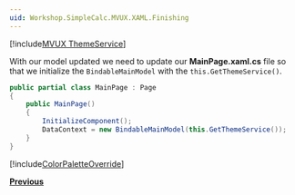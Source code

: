 ```yaml
---
uid: Workshop.SimpleCalc.MVUX.XAML.Finishing
---
```


[!include[MVUX ThemeService](../../Resources/MVUX/ThemeService.md)]

With our model updated we need to update our **MainPage.xaml.cs** file so that we initialize the `BindableMainModel` with the `this.GetThemeService()`.

```cs
public partial class MainPage : Page
{
    public MainPage()
    {
        InitializeComponent();
        DataContext = new BindableMainModel(this.GetThemeService());
    }
}

```
</details>

[!include[ColorPaletteOverride](../../Resources/XAML/Customizing-Palette.md)]

**[Previous](xref:Workshop.SimpleCalc.MVUX.XAML.Architecture)**